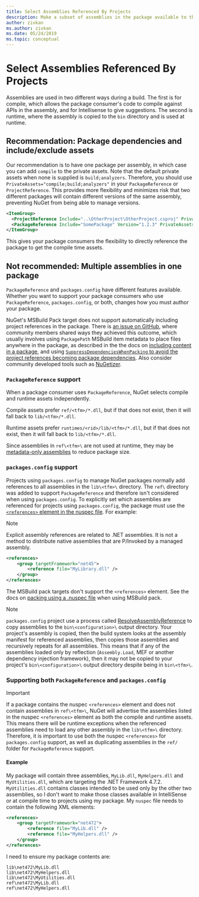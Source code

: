 ```yaml
---
title: Select Assemblies Referenced By Projects
description: Make a subset of assemblies in the package available to the compiler, while all assemblies are available at runtime.
author: zivkan
ms.author: zivkan
ms.date: 05/24/2019
ms.topic: conceptual
---
```


# Select Assemblies Referenced By Projects

Assemblies are used in two different ways during a build. The first is for compile, which allows the package consumer's code to compile against APIs in the assembly, and for Intellisense to give suggestions. The second is runtime, where the assembly is copied to the `bin` directory and is used at runtime.

## Recommendation: Package dependencies and include/exclude assets

Our recommendation is to have one package per assembly, in which case you can add `compile` to the private assets. Note that the default private assets when none is supplied is `build;analyzers`. Therefore, you should use `PrivateAssets="compile;build;analyzers"` in your `PackageReference` or `ProjectReference`. This provides more flexibility and minimizes risk that two different packages will contain different versions of the same assembly, preventing NuGet from being able to manage versions.

```xml
<ItemGroup>
  <ProjectReference Include="..\OtherProject\OtherProject.csproj" PrivateAssets="compile;build;analyzers" />
  <PackageReference Include="SomePackage" Version="1.2.3" PrivateAssets="compile;build;analyzers" />
</ItemGroup>
```

This gives your package consumers the flexibility to directly reference the package to get the compile time assets.

## Not recommended: Multiple assemblies in one package

`PackageReference` and `packages.config` have different features available. Whether you want to support your package consumers who use `PackageReference`, `packages.config`, or both, changes how you must author your package.

NuGet's MSBuild Pack target does not support automatically including project references in the package. There is [an issue on GitHub](https://github.com/NuGet/Home/issues/3891), where community members shared ways they achieved this outcome, which usually involves using `PackagePath` MSBuild item metadata to place files anywhere in the package, as described in the the docs on [including content in a package](../reference/msbuild-targets.md#including-content-in-a-package), and using [`SuppressDependenciesWhenPacking` to avoid the project references becoming package dependencies](../reference/msbuild-targets.md#pack-target-inputs). Also consider community developed tools such as [NuGetizer](https://github.com/devlooped/nugetizer).

### `PackageReference` support

When a package consumer uses `PackageReference`, NuGet selects compile and runtime assets independently.

Compile assets prefer `ref/<tfm>/*.dll`, but if that does not exist, then it will fall back to `lib/<tfm>/*.dll`.

Runtime assets prefer `runtimes/<rid>/lib/<tfm>/*.dll`, but if that does not exist, then it will fall back to `lib/<tfm>/*.dll`.

Since assemblies in `ref\<tfm>\` are not used at runtime, they may be [metadata-only assemblies](https://github.com/dotnet/roslyn/blob/main/docs/features/refout.md) to reduce package size.

### `packages.config` support

Projects using `packages.config` to manage NuGet packages normally add references to all assemblies in the `lib\<tfm>\` directory. The `ref\` directory was added to support `PackageReference` and therefore isn't considered when using `packages.config`. To explicitly set which assemblies are referenced for projects using `packages.config`, the package must use the [`<references>` element in the nuspec file](../reference/nuspec.md#explicit-assembly-references). For example:

> [!Note]
> Explicit assembly references are related to .NET assemblies. It is not a method to distribute native assemblies that are P/Invoked by a managed assembly.

```xml
<references>
    <group targetFramework="net45">
        <reference file="MyLibrary.dll" />
    </group>
</references>
```

The MSBuild pack targets don't support the `<references>` element. See the docs on [packing using a .nuspec file](../reference/msbuild-targets.md#packing-using-a-nuspec-file) when using MSBuild pack.

> [!Note]
> `packages.config` project use a process called [ResolveAssemblyReference](https://github.com/Microsoft/msbuild/blob/main/documentation/wiki/ResolveAssemblyReference.md) to copy assemblies to the `bin\<configuration>\` output directory. Your project's assembly is copied, then the build system looks at the assembly manifest for referenced assemblies, then copies those assemblies and recursively repeats for all assemblies. This means that if any of the assemblies loaded only by reflection (`Assembly.Load`, MEF or another dependency injection framework), then it may not be copied to your project's `bin\<configuration>\` output directory despite being in `bin\<tfm>\`.

### Supporting both `PackageReference` and `packages.config`

> [!Important]
> If a package contains the nuspec `<references>` element and does not contain assemblies in `ref\<tfm>\`, NuGet will advertise the assemblies listed in the nuspec `<references>` element as both the compile and runtime assets. This means there will be runtime exceptions when the referenced assemblies need to load any other assembly in the `lib\<tfm>\` directory. Therefore, it is important to use both the nuspec `<references>` for `packages.config` support, as well as duplicating assemblies in the `ref/` folder for `PackageReference` support.

#### Example

My package will contain three assemblies, `MyLib.dll`, `MyHelpers.dll` and `MyUtilities.dll`, which are targeting the .NET Framework 4.7.2. `MyUtilities.dll` contains classes intended to be used only by the other two assemblies, so I don't want to make those classes available in IntelliSense or at compile time to projects using my package. My `nuspec` file needs to contain the following XML elements:

```xml
<references>
    <group targetFramework="net472">
        <reference file="MyLib.dll" />
        <reference file="MyHelpers.dll" />
    </group>
</references>
```

I need to ensure my package contents are:

```text
lib\net472\MyLib.dll
lib\net472\MyHelpers.dll
lib\net472\MyUtilities.dll
ref\net472\MyLib.dll
ref\net472\MyHelpers.dll
```
